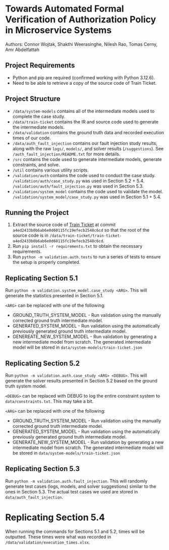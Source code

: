 # Towards Automated Formal Verification of Authorization Policy in Microservice Systems
Authors: Connor Wojtak, Shakthi Weerasinghe, Nilesh Rao, Tomas Cerny, Amr Abdelfattah

## Project Requirements
* Python and pip are required (confirmed working with Python 3.12.6).
* Need to be able to retrieve a copy of the source code of Train Ticket.

## Project Structure
- `/data/system-models` contains all of the intermediate models used to complete the case study.
- `/data/train-ticket` contains the IR and source code used to generate the intermediate models.
- `/data/validation` contains the ground truth data and recorded execution times of our code.
- `/data/auth_fault_injection` contains our fault injection study results, along with the raw `logs/`, `models/`, 
and solver results (`/suggestions`). See `/auth_fault_injection/README.txt` for more details.
- `/src` contains the code used to generate intermediate models, generate constraints, and solve.
- `/util` contains various utility scripts.
- `/validation/auth` contains the code used to conduct the case study. `/validation/auth/case_study.py` was used in Section 5.2 + 5.4. 
`/validation/auth/fault_injection.py` was used in Section 5.3.
- `/validation/system_model` contains the code used to validate the model. `/validation/system_model/case_study.py` was used in Section 5.1 + 5.4.

## Running the Project
1. Extract the source code of 
[Train Ticket](https://github.com/FudanSELab/train-ticket/tree/a4ed2433b0b6ab6e0d60115fc19efecb2548c6cd) at commit `a4ed2433b0b6ab6e0d60115fc19efecb2548c6cd`
so that the root of the source code is in `/data/train-ticket/train-ticket-a4ed2433b0b6ab6e0d60115fc19efecb2548c6cd`.
2. Run `pip install -r requirements.txt` to obtain the necessary requirements.
3. Run `python -m validation.auth.tests` to run a series of tests to ensure the setup is properly completed.

## Replicating Section 5.1
Run `python -m validation.system_model.case_study <ARG>`. This will generate the statistics presented in Section 5.1.

`<ARG>` can be replaced with one of the following:
- GROUND_TRUTH_SYSTEM_MODEL - Run validation using the manually corrected ground truth intermediate model.
- GENERATED_SYSTEM_MODEL - Run validation using the automatically previously generated ground truth intermediate model.
- GENEREATE_NEW_SYSTEM_MODEL - Run validation by generating a new intermediate model from scratch. The generated intermediate model will be stored in `data/system-models/train-ticket.json`

## Replicating Section 5.2
Run `python -m validation.auth.case_study <ARG> <DEBUG>`. This will generate the solver results presented in Section 5.2 based on the ground truth system model.

`<DEBUG>` can be replaced with DEBUG to log the entire constraint system to `data/constraints.txt`. This may take a bit.

`<ARG>` can be replaced with one of the following:
- GROUND_TRUTH_SYSTEM_MODEL - Run validation using the manually corrected ground truth intermediate model.
- GENERATED_SYSTEM_MODEL - Run validation using the automatically previously generated ground truth intermediate model.
- GENERATE_NEW_SYSTEM_MODEL - Run validation by generating a new intermediate model from scratch. The generated intermediate model will be stored in `data/system-models/train-ticket.json`

## Replicating Section 5.3
Run `python -m validation.auth.fault_injection`. This will randomly generate test cases (logs, models, and solver suggestions) similar to the ones
in Section 5.3. The actual test cases we used are stored in `data/auth_fault_injection`.

# Replicating Section 5.4
When running the commands for Sections 5.1 and 5.2, times will be outputted.
These times were what was recorded in `/data/validation/execution_times.xlsx`.